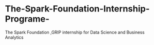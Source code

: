 # The-Spark-Foundation-Internship-Programe-
The Spark Foundation ,GRIP internship for Data Science and Business Analytics
